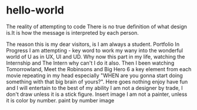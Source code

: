 # hello-world
The reality of attempting to code 
There is no true definition of what design is.It is how the message is interpreted by each person.

The reason this is my dear visitors, is I am always a student. Portfolio In Progress I am attempting - key word to work my wany into the wonderful world of U as in UX, UI and UD. Why now this part in my life, watching the Internship and The Intern why can't I do it also. Then I been watching Tomorrowland, Meet the Robinsons and Big Hero 6 a key element from each movie repeating in my head especially "WHEN are you gonna start doing something with that big brain of yours?". Here goes nothing enjoy have fun and I will entertain to the best of my ability I am not a designer by trade, I don't draw unless it is a stick figure. Insert image I am not a painter, unless it is color by number. paint by number image
